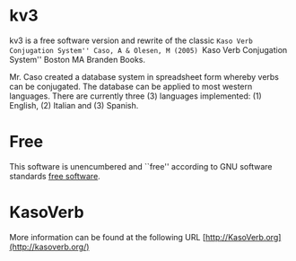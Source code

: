 # kv3
kv3 is a free software version and rewrite of the classic ``Kaso Verb Conjugation System'' Caso, A & Olesen, M (2005) ``Kaso Verb Conjugation System'' Boston MA Branden Books.

Mr. Caso created a database system in spreadsheet form whereby verbs can be conjugated. The database can be applied to most western languages. There are currently three (3) languages implemented: (1) English, (2) Italian and (3) Spanish.

# Free 

This software is unencumbered and ``free'' according to GNU software standards [free software](https://www.gnu.org/philosophy/free-sw.en.html).

# KasoVerb

More information can be found at the following URL [http://KasoVerb.org](http://kasoverb.org/)
